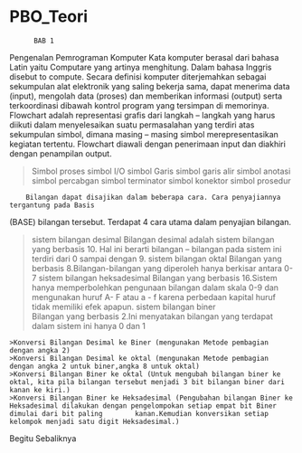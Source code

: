 # PBO_Teori
          BAB 1
Pengenalan Pemrograman Komputer
    Kata komputer berasal dari bahasa Latin yaitu Computare yang artinya menghitung.
Dalam bahasa Inggris disebut to compute. Secara definisi komputer diterjemahkan
sebagai sekumpulan alat elektronik yang saling bekerja sama, dapat menerima data
(input), mengolah data (proses) dan memberikan informasi (output) serta terkoordinasi
dibawah kontrol program yang tersimpan di memorinya.
    Flowchart adalah representasi grafis dari langkah – langkah yang harus diikuti dalam
menyelesaikan suatu permasalahan yang terdiri atas sekumpulan simbol, dimana
masing – masing simbol merepresentasikan kegiatan tertentu. Flowchart diawali dengan
penerimaan input dan diakhiri dengan penampilan output.
  >Simbol proses
  >simbol I/O
  >simbol Garis
  >simbol garis alir
  >simbol anotasi
  >simbol percabgan
  >simbol terminator
  >simbol konektor
  simbol prosedur
  
        Bilangan dapat disajikan dalam beberapa cara. Cara penyajiannya tergantung pada Basis
(BASE) bilangan tersebut. Terdapat 4 cara utama dalam penyajian bilangan. 
  >sistem bilangan desimal
    Bilangan desimal adalah sistem bilangan yang berbasis 10. Hal ini berarti bilangan – bilangan pada sistem ini terdiri dari 0 sampai dengan 9.
  >sistem bilangan oktal
    Bilangan yang berbasis 8.Bilangan-bilangan yang diperoleh hanya berkisar antara 0-7
  >sistem bilangan heksadesimal
    Bilangan yang berbasis 16.Sistem hanya memperbolehkan pengunaan bilangan dalam skala 0-9 dan mengunakan huruf A- F atau a - f karena perbedaan kapital huruf tidak     memiliki efek apapun.
  >sistem bilangan biner  
    Bilangan yang berbasis 2.Ini menyatakan bilangan yang terdapat dalam sistem ini hanya 0 dan 1
    
    >Konversi Bilangan Desimal ke Biner (mengunakan Metode pembagian dengan angka 2)
    >Konversi Bilangan Desimal ke oktal (mengunakan Metode pembagian dengan angka 2 untuk biner,angka 8 untuk oktal)
    >Konversi Bilangan Biner ke oktal (Untuk mengubah bilangan biner ke oktal, kita pila bilangan tersebut menjadi 3 bit bilangan biner dari kanan ke kiri.)
    >Konversi Bilangan Biner ke Heksadesimal (Pengubahan bilangan Biner ke Heksadesimal dilakukan dengan pengelompokan setiap empat bit Biner dimulai dari bit paling        kanan.Kemudian konversikan setiap kelompok menjadi satu digit Heksadesimal.)
  Begitu Sebaliknya
  
